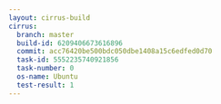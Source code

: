 ```yaml
---
layout: cirrus-build
cirrus:
  branch: master
  build-id: 6209406673616896
  commit: acc76420be500bdc050dbe1408a15c6edfed0d70
  task-id: 5552235740921856
  task-number: 0
  os-name: Ubuntu
  test-result: 1
---
```

